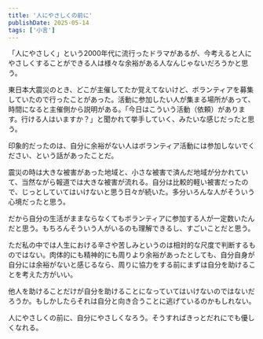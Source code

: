 ```yaml
---
title: '人にやさしくの前に'
publishDate: 2025-05-14
tags: ['小言']
---
```


「人にやさしく」という2000年代に流行ったドラマがあるが、今考えると人にやさしくすることができる人は様々な余裕がある人なんじゃないだろうかと思う。

東日本大震災のとき、どこが主催してたか覚えてないけど、ボランティアを募集していたので行ったことがあった。活動に参加したい人が集まる場所があって、時間になると主催側から説明がある。「今日はこういう活動（依頼）があります。行ける人はいますか？」と聞かれて挙手していく、みたいな感じだったと思う。

印象的だったのは、自分に余裕がない人はボランティア活動には参加しないでください、という話があったことだ。

震災の時は大きな被害があった地域と、小さな被害で済んだ地域が分かれていて、当然ながら報道では大きな被害が流れる。自分は比較的軽い被害だったので、じっとしていてはいけないと思う日々が続いた。多分いろんな人がそういう心境だったと思う。

だから自分の生活がままならなくてもボランティアに参加する人が一定数いたんだと思う。もちろんそういう人がいるのも理解できるし、すごいことだと思う。

ただ私の中では人生における辛さや苦しみというのは相対的な尺度で判断するものではない。肉体的にも精神的にも周りより余裕があったとしても、自分自身が自分には余裕がないと感じるなら、周りに協力をする前にまずは自分を助けることを考えた方がいい。

他人を助けることだけが自分を助けることになっていてはいけないのではないだろうか。もしかしたらそれは自分と向き合うことに逃げているのかもしれない。

人にやさしくの前に、自分にやさしくなろう。そうすればきっとだれにでも優しくなれる。
